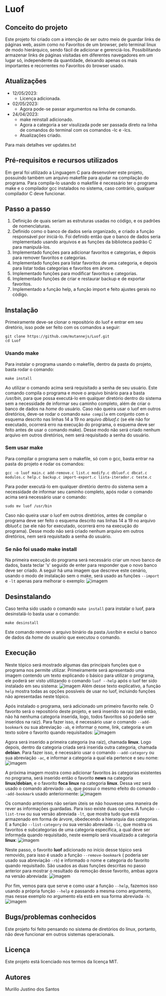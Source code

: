 # Luof

## Conceito do projeto

Este projeto foi criado com a intenção de ser outro meio de guardar links de páginas web,
 assim como no Favoritos de um browser, pelo terminal linux de modo hierárquico, sendo
 fácil de adicionar e gerenciá-los. Possibilitando armazenar links de páginas visitadas
 em diferentes navegadores em um lugar só, independente da quantidade, deixando apenas os
 mais importantes e recorrentes no Favoritos do browser usado.

## Atualizações
* 12/05/2023:
	* Licença adicionada.
* 02/05/2023:
	* Agora pode-se passar argumentos na linha de comando.
* 24/04/2023:
	* make reinstall adicionado.
	* Agora a categoria a ser visulizada pode ser passada direto na linha de comandos do
 terminal com os comandos -lc e -lcs.
	* Atualizações criado.

Para mais detalhes ver updates.txt

## Pré-requisitos e recursos utilizados

Em geral foi utilizado a Linguagem C para desenvolver este projeto, possuindo também um
 arquivo makefile para ajudar na compilação do programa. Para compila-lo usando o makefile
 é necessário ter o programa make e o compilador gcc instalados no sistema, caso contrário, 
 qualquer compilador C deve funcionar.

## Passo a passo

1. Definição de quais seriam as estruturas usadas no código, e os padrões de nomenclaturas.
2. Definido como o banco de dados seria organizado, e criado a função responsável por
 iniciá-lo. Foi definido então que o banco de dados seria implementado usando arquivos e
 as funções da biblioteca padrão C para manipulá-los.
3. Implementado funções para adicionar favoritos e categorias, e depois para remover
 favoritos e categorias.
4. Implementado funções para listar favoritos de uma categoria, e depois para listar todas
categorias e favoritos em árvore.
5. Implementado funções para modificar favoritos e categorias.
6. Implementado funções de criar e restaurar backup e de exportar favoritos.
7. Implementado a função help, a função import e feito ajustes gerais no código.

## Instalação

Primeiramente deve-se clonar o repositório do luof e entrar em seu diretório, isso pode ser feito
 com os comandos a seguir:
```
git clone https://github.com/mutannejs/Luof.git
cd Luof
```

### Usando make
Para instalar o programa usando o makefile, dentro da pasta do projeto, basta rodar o comando:
```
make install
```
Ao utilizar o comando acima será requisitado a senha de seu usuário. Este comando compila o
 programa e move o arquivo binário para a basta _/usr/bin_, para que possa executá-lo em
 qualquer diretório dentro do sistema sem a necessidade de informar seu caminho completo,
 além de criar o banco de dados na _home_ do usuário. Caso não queira usar o luof em outros
 diretórios, deve-se rodar o comando `make compile` em conjunto com o esquema descrito nas
 linhas 14 a 19 no arquivo _dbluof.c_ (se ele não for executado, ocorrerá erro na execução
 do programa, o esquema deve ser feito antes de usar o comando make). Desse modo não será
 criado nenhum arquivo em outros diretórios, nem será requisitado a senha do usuário.

### Sem usar make
Para compilar o programa sem o makefile, só com o gcc, basta entrar na pasta do projeto
 e rodar os comandos:
```
gcc -o luof main.c add-remove.c list.c modify.c dbluof.c dbcat.c modulos.c help.c backup.c import-export.c lista-iterador.c teste.c
```
Para poder executá-lo em qualquer diretório dentro do sistema sem a necessidade de informar
 seu caminho completo, após rodar o comando acima será necessário usar o comando:
```
sudo mv luof /usr/bin
```
Caso não queira usar o luof em outros diretórios, antes de compilar o programa deve ser feito
 o esquema descrito nas linhas 14 a 19 no arquivo dbluof.c (se ele não for executado,
 ocorrerá erro na execução do programa). Desse modo não será criado nenhum arquivo em outros
 diretórios, nem será requisitado a senha do usuário.
 
### Se não foi usado make install
Na primeira execução do programa será necessário criar um novo banco de dados,  basta teclar
 's' seguido de enter para responder que o novo banco deve ser criado. A seguir há uma imagem
 que descreve este cenário, usando o modo de instalação sem o make, será usado as funções
 `--import` e `-lt` apenas para melhorar o exemplo:
![imagem](https://github.com/mutannejs/Luof/blob/master/imagens/img07.png)

## Desinstalando

Caso tenha sido usado o comando `make install` para instalar o luof, para desinstalá-lo basta usar o comando:
```
make desinstall
```
Este comando remove o arquivo binário da pasta _/usr/bin_ e exclui o banco de dados da _home_ do usuário
 que executou o comando.

## Execução

Neste tópico será mostrado algumas das principais funções que o programa nos permite utilizar. Primeiramente
 será apresentado uma imagem contendo um texto explicando o básico para utilizar o programa, ele poderá ser
 visto utilizando o comando `luof --help` após o luof ter sido instalado em seu sistema:
![imagem](https://github.com/mutannejs/Luof/blob/master/imagens/img00.png)
Além desse texto explicativo, a função `help` mostra todas as opções possíveis de usar no luof, incluindo
 funções não apresentadas neste tópico.

Após instalado o programa, será adicionado um primeiro favorito nele. O favorito será o repositório deste
 projeto, e será inserido na raiz (até então, não há nenhuma categoria inserida, logo, todos favoritos só
 poderão ser inseridos na raiz). Para fazer isso, é necessário usar o comando `--add-bookmark` ou sua
 abreviação `-ab`, e informar o nome, link, categoria e um texto sobre o favorito quando requisitados:
![imagem](https://github.com/mutannejs/Luof/blob/master/imagens/img01.png)

Agora será inserido a primeira categoria (na raiz), chamada **linux**. Logo depois, dentro da categoria criada
 será inserida outra categoria, chamada **debian**. Para fazer isso, é necessário usar o comando
 `--add-category` ou sua abreviação `-ac`, e informar a categoria a qual ela pertence e seu nome:
![imagem](https://github.com/mutannejs/Luof/blob/master/imagens/img02.png)

A próxima imagem mostra como adicionar favoritos às categorias existentes no programa, será inserido então
 o favorito **news** na categoria **linux/debian**, e o favorito **foca linux** na categoria **linux**.
 Dessa vez será usado o comando abreviado `-ab`, que possui o mesmo efeito do comando `--add-bookmark`
 usado anteriormente:
![imagem](https://github.com/mutannejs/Luof/blob/master/imagens/img03.png)

Os comando anteriores não seriam úteis se não houvesse uma maneira de rever as informações guardadas. Para
 isso existe duas opções. A função `--list-tree` ou sua versão abreviada `-lt`, que mostra tudo que
 está armazenado em forma de árvore, obedecendo a hierarquia das categorias. E a função `--list-category`
 ou sua versão abreviada `-lc`, que mostra os favoritos e subcategorias de uma categoria específica, a
 qual deve ser informada quando requisitado, neste exemplo será visualizado a categoria **linux**:
![imagem](https://github.com/mutannejs/Luof/blob/master/imagens/img04.png)

Neste passo, o favorito **luof** adicionado no início desse tópico será removido, para isso é usado a função
 `--remove-bookmark` ( poderia ser usado sua abreviação `-rb`) e informado o nome e categoria do favorito
 quando requisitado. São usados as duas funções descritas no passo anterior para mostrar o resultado da
 remoção desse favorito, ambas agora na versão abreviada:
![imagem](https://github.com/mutannejs/Luof/blob/master/imagens/img05.png)

Por fim, vemos para que serve e como usar a função `--help`, fazemos isso usando a própria função `--help` e
 passando a mesma como argumento, mas nesse exemplo no argumento ela está em sua forma abreviada `-h`:
![imagem](https://github.com/mutannejs/Luof/blob/master/imagens/img06.png)

## Bugs/problemas conhecidos

Este projeto foi feito pensando no sistema de diretórios do linux, portanto, não deve
funcionar em outros sistemas operacionais.

## Licença

Este projeto está licenciado nos termos da licença MIT.

## Autores

Murillo Justino dos Santos
